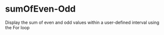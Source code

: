 # sumOfEven-Odd
Display the sum of even and odd values within a user-defined interval using the For loop
